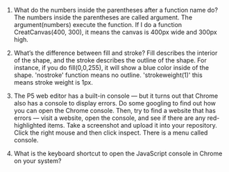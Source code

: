 
1. What do the numbers inside the parentheses after a function name do?
      The numbers inside the parentheses are called argument. The argument(numbers) execute the function. 
      If I do a function CreatCanvas(400, 300), it means the canvas is 400px wide and 300px high. 

2. What’s the difference between fill and stroke?
      Fill describes the interior of the shape, and the stroke describes the outline of the shape. 
      For instance, if you do fill(0,0,255), it will show a blue color inside of the shape. 
      'nostroke' function means no outline. 'strokeweight(1)' this means stroke weight is 1px. 
    
3. The P5 web editor has a built-in console — but it turns out that Chrome also has a console to display errors. 
   Do some googling to find out how you can open the Chrome console. Then, try to find a website that has errors 
   — visit a website, open the console, and see if there are any red-highlighted items. 
   Take a screenshot and upload it into your repository.
      Click the right mouse and then click inspect. There is a menu called console. 
      
      
      
      
      
      
      
4. What is the keyboard shortcut to open the JavaScript console in Chrome on your system?
      
